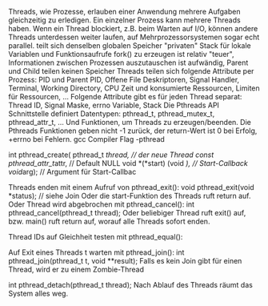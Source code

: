 Threads, wie Prozesse, erlauben einer Anwendung
mehrere Aufgaben gleichzeitig zu erledigen.
Ein einzelner Prozess kann mehrere Threads haben.
Wenn ein Thread blockiert, z.B. beim Warten auf I/O,
können andere Threads unterdessen weiter laufen,
auf Mehrprozessorsystemen sogar echt parallel.
teilt
sich denselben globalen Speicher
"privaten"
Stack für lokale Variablen und Funktionsaufrufe
fork() zu erzeugen ist relativ "teuer",
Informationen zwischen Prozessen auszutauschen ist
aufwändig, Parent und Child teilen keinen Speicher
Threads teilen sich folgende Attribute per Prozess:
PID und Parent PID, Offene File Deskriptoren, Signal
Handler, Terminal, Working Directory, CPU Zeit und
konsumierte Ressourcen, Limiten für Ressourcen, …
Folgende Attribute gibt es für jeden Thread separat:
Thread ID, Signal Maske, errno Variable, Stack
Die Pthreads API Schnittstelle definiert Datentypen:
pthread_t, pthread_mutex_t, pthread_attr_t, …
Und Funktionen, um Threads zu erzeugen/beenden.
Die Pthreads Funktionen geben nicht -1 zurück, der
return-Wert ist 0 bei Erfolg, +errno bei Fehlern.
gcc Compiler Flag -pthread

int pthread_create(
pthread_t *thread, // der neue Thread
const pthread_attr_t*attr, // Default NULL
void *(*start) (void *), // Start-Callback
void*arg); // Argument für Start-Callbac

Threads enden mit einem Aufruf von pthread_exit():
void pthread_exit(void *status); // siehe Join
Oder die start-Funktion des Threads ruft return auf.
Oder Thread wird abgebrochen mit pthread_cancel():
int pthread_cancel(pthread_t thread);
Oder beliebiger Thread ruft exit() auf, bzw. main()
ruft return auf, worauf alle Threads sofort enden.

Thread IDs auf Gleichheit testen mit pthread_equal():

Auf Exit eines Threads t warten mit pthread_join():
int pthread_join(pthread_t t, void **result);
Falls es kein Join gibt für einen Thread, wird er zu
einem Zombie-Thread

int pthread_detach(pthread_t thread);
Nach Ablauf des Threads räumt das System alles weg.
